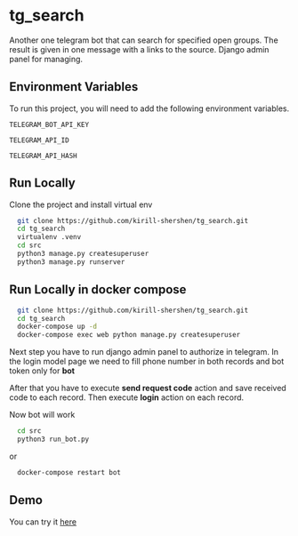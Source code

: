 # tg_search

Another one telegram bot that can search for specified open groups. The result is given in one message with a links to the source. Django admin panel for managing.


## Environment Variables

To run this project, you will need to add the following environment variables.

`TELEGRAM_BOT_API_KEY`

`TELEGRAM_API_ID`

`TELEGRAM_API_HASH`

## Run Locally

Clone the project and install virtual env

```bash
  git clone https://github.com/kirill-shershen/tg_search.git
  cd tg_search
  virtualenv .venv
  cd src
  python3 manage.py createsuperuser
  python3 manage.py runserver
```

## Run Locally in docker compose
```bash
  git clone https://github.com/kirill-shershen/tg_search.git
  cd tg_search
  docker-compose up -d
  docker-compose exec web python manage.py createsuperuser
```

Next step you have to run django admin panel to authorize in telegram.
In the login model page we need to fill phone number in both records and bot token only for **bot**

After that you have to execute **send request code** action and save received code to each record.
Then execute **login** action on each record.

Now bot will work
```bash
  cd src
  python3 run_bot.py
```
or
```bash
  docker-compose restart bot
```

## Demo

You can try it [here](https://t.me/kxebot)
